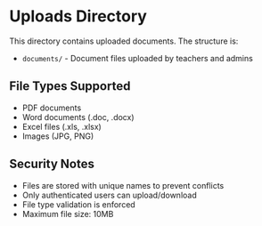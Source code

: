 # Uploads Directory

This directory contains uploaded documents. The structure is:

- `documents/` - Document files uploaded by teachers and admins

## File Types Supported
- PDF documents
- Word documents (.doc, .docx)
- Excel files (.xls, .xlsx)
- Images (JPG, PNG)

## Security Notes
- Files are stored with unique names to prevent conflicts
- Only authenticated users can upload/download
- File type validation is enforced
- Maximum file size: 10MB

